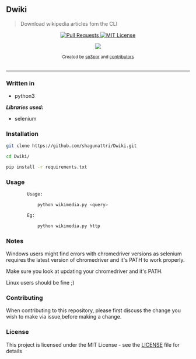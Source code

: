 ## Dwiki

>Download wikipedia articles fom the CLI

<p align="center">
  <a href="https://github.com/shagunattri/pwgen/pulls">
    <img src="https://img.shields.io/badge/PRs-welcome-brightgreen.svg?longCache=true" alt="Pull Requests">
  </a>
  <a href="LICENSE">
    <img src="https://img.shields.io/badge/License-MIT-lightgrey.svg?longCache=true" alt="MIT License">
  </a>
</p>

<p align="center">
  <a href="https://twitter.com/sp3ppr" target="_blank">
    <img src="https://img.shields.io/twitter/follow/sp3ppr.svg?logo=twitter">
  </a>
</p>

<div align="center">
  <sub>Created by
  <a href="https://twitter.com/sp3ppr">sp3ppr</a> and
  <a href="https://github.com/shagunattri/pwGen/graphs/contributors">contributors</a>
</div>

<br>

****


### Written in
- python3


***Libraries used:***
- selenium

### Installation

```bash
git clone https://github.com/shagunattri/Dwiki.git

cd Dwiki/

pip install -r requirements.txt

```
### Usage

```bash
        Usage: 

            python wikimedia.py <query>

        Eg:

            python wikimedia.py http
```

### Notes

Windows users might find errors with chromedriver versions as selenium requires the latest version of chromedriver and it's PATH to work properly.

Make sure you look at updating your chromedriver and it's PATH.

Linux users should be fine ;)

### Contributing

When contributing to this repository, please first discuss the change you wish to make via issue,before making a change.

### License

This project is licensed under the MIT License - see the [LICENSE](LICENSE) file for details

